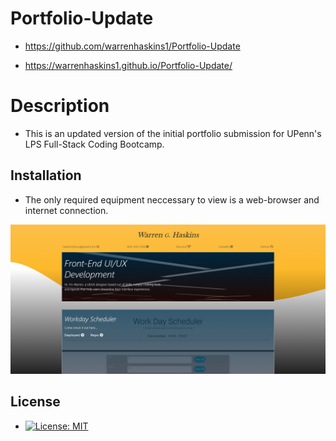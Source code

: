 # Portfolio-Update

- https://github.com/warrenhaskins1/Portfolio-Update

- https://warrenhaskins1.github.io/Portfolio-Update/


# Description

- This is an updated version of the initial portfolio submission for UPenn's LPS Full-Stack Coding Bootcamp.

## Installation
- The only required equipment neccessary to view is a web-browser and internet connection.

![image](assets/images/portScreenshot.png)

## License

- [![License: MIT](https://img.shields.io/badge/License-MIT-yellow.svg)](https://opensource.org/licenses/MIT)